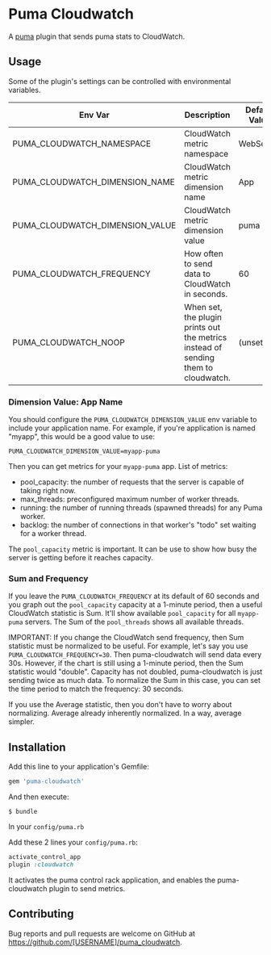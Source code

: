 # Puma Cloudwatch

A [puma](https://puma.io) plugin that sends puma stats to CloudWatch.

## Usage

Some of the plugin's settings can be controlled with environmental variables.

Env Var | Description | Default Value
--- | --- | ---
PUMA\_CLOUDWATCH\_NAMESPACE | CloudWatch metric namespace | WebServer
PUMA\_CLOUDWATCH\_DIMENSION\_NAME | CloudWatch metric dimension name | App
PUMA\_CLOUDWATCH\_DIMENSION\_VALUE | CloudWatch metric dimension value | puma
PUMA\_CLOUDWATCH\_FREQUENCY | How often to send data to CloudWatch in seconds. | 60
PUMA\_CLOUDWATCH\_NOOP | When set, the plugin prints out the metrics instead of sending them to cloudwatch. | (unset)

### Dimension Value: App Name

You should configure the `PUMA_CLOUDWATCH_DIMENSION_VALUE` env variable to include your application name.
For example, if you're application is named "myapp", this would be a good value to use:

    PUMA_CLOUDWATCH_DIMENSION_VALUE=myapp-puma

Then you can get metrics for your `myapp-puma` app. List of metrics:

* pool_capacity: the number of requests that the server is capable of taking right now.
* max_threads:  preconfigured maximum number of worker threads.
* running: the number of running threads (spawned threads) for any Puma worker.
* backlog: the number of connections in that worker's "todo" set waiting for a worker thread.

The `pool_capacity` metric is important. It can be use to show how busy the server is getting before it reaches capacity.

### Sum and Frequency

If you leave the `PUMA_CLOUDWATCH_FREQUENCY` at its default of 60 seconds and you graph out the `pool_capacity` capacity at a 1-minute period, then a useful CloudWatch statistic is Sum. It'll show available `pool_capacity` for all `myapp-puma` servers.  The Sum of the `pool_threads` shows all available threads.

IMPORTANT: If you change the CloudWatch send frequency, then Sum statistic must be normalized to be useful.  For example, let's say you use `PUMA_CLOUDWATCH_FREQUENCY=30`. Then puma-cloudwatch will send data every 30s. However, if the chart is still using a 1-minute period, then the Sum statistic would "double".  Capacity has not doubled, puma-cloudwatch is just sending twice as much data.  To normalize the Sum in this case, you can set the time period to match the frequency: 30 seconds.

If you use the Average statistic, then you don't have to worry about normalizing. Average already inherently normalized. In a way, average simpler.

## Installation

Add this line to your application's Gemfile:

```ruby
gem 'puma-cloudwatch'
```

And then execute:

    $ bundle

In your `config/puma.rb`

Add these 2 lines your `config/puma.rb`:

```ruby
activate_control_app
plugin :cloudwatch
```

It activates the puma control rack application, and enables the puma-cloudwatch plugin to send metrics.

## Contributing

Bug reports and pull requests are welcome on GitHub at https://github.com/[USERNAME]/puma_cloudwatch.
